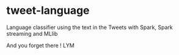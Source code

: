 # tweet-language
Language classifier using the text in the Tweets with Spark, Spark streaming and MLlib

And you forget there ! LYM
